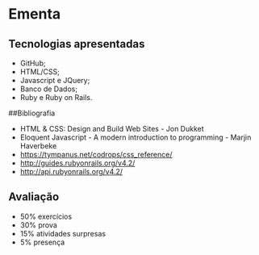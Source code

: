 # Ementa

## Tecnologias apresentadas
+ GitHub;
+ HTML/CSS; 
+ Javascript e JQuery; 
+ Banco de Dados;
+ Ruby e Ruby on Rails.

##Bibliografia 
+ HTML & CSS: Design and Build Web Sites - Jon Dukket
+ Eloquent Javascript - A modern introduction to programming - Marjin Haverbeke
+ https://tympanus.net/codrops/css_reference/
+ http://guides.rubyonrails.org/v4.2/
+ http://api.rubyonrails.org/v4.2/

## Avaliação
+ 50% exercícios
+ 30% prova
+ 15% atividades surpresas
+ 5% presença